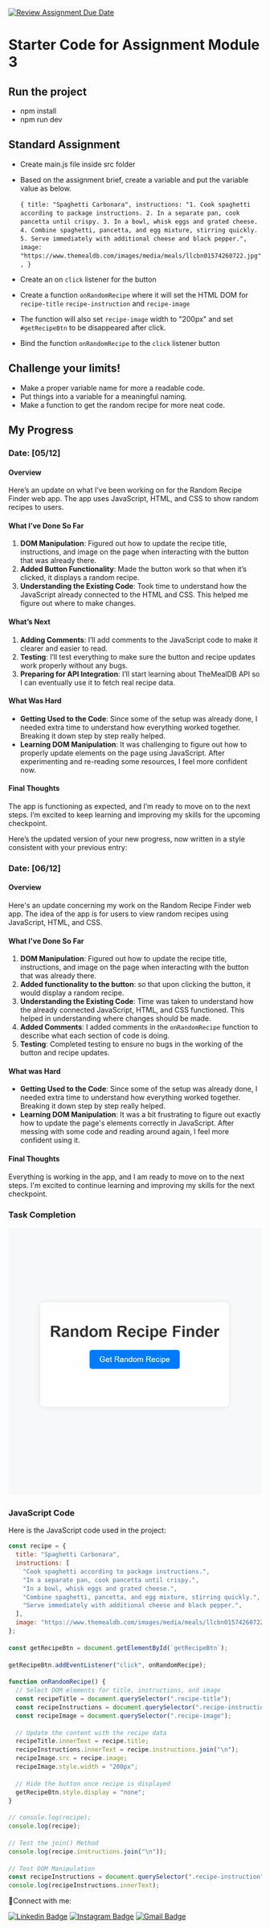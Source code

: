 [![Review Assignment Due Date](https://classroom.github.com/assets/deadline-readme-button-22041afd0340ce965d47ae6ef1cefeee28c7c493a6346c4f15d667ab976d596c.svg)](https://classroom.github.com/a/K1PcQPG7)

# Starter Code for Assignment Module 3

## Run the project

- npm install
- npm run dev

## Standard Assignment

- Create main.js file inside src folder
- Based on the assignment brief, create a variable and put the variable value as below.

  `{
  title: "Spaghetti Carbonara",
  instructions:
    "1. Cook spaghetti according to package instructions. 2. In a separate pan, cook pancetta until crispy. 3. In a bowl, whisk eggs and grated cheese. 4. Combine spaghetti, pancetta, and egg mixture, stirring quickly. 5. Serve immediately with additional cheese and black pepper.",
  image: "https://www.themealdb.com/images/media/meals/llcbn01574260722.jpg",
}`

- Create an on `click` listener for the button
- Create a function `onRandomRecipe` where it will set the HTML DOM for `recipe-title` `recipe-instruction` and `recipe-image`
- The function will also set `recipe-image` width to "200px" and set `#getRecipeBtn` to be disappeared after click.
- Bind the function `onRandomRecipe` to the `click` listener button

## Challenge your limits!

- Make a proper variable name for more a readable code.
- Put things into a variable for a meaningful naming.
- Make a function to get the random recipe for more neat code.

## My Progress

### Date: [05/12]

#### Overview

Here’s an update on what I’ve been working on for the Random Recipe Finder web app. The app uses JavaScript, HTML, and CSS to show random recipes to users.

#### What I’ve Done So Far

1. **DOM Manipulation**: Figured out how to update the recipe title, instructions, and image on the page when interacting with the button that was already there.
2. **Added Button Functionality**: Made the button work so that when it’s clicked, it displays a random recipe.
3. **Understanding the Existing Code**: Took time to understand how the JavaScript already connected to the HTML and CSS. This helped me figure out where to make changes.

#### What’s Next

1. **Adding Comments**: I’ll add comments to the JavaScript code to make it clearer and easier to read.
2. **Testing**: I’ll test everything to make sure the button and recipe updates work properly without any bugs.
3. **Preparing for API Integration**: I’ll start learning about TheMealDB API so I can eventually use it to fetch real recipe data.

#### What Was Hard

- **Getting Used to the Code**: Since some of the setup was already done, I needed extra time to understand how everything worked together. Breaking it down step by step really helped.
- **Learning DOM Manipulation**: It was challenging to figure out how to properly update elements on the page using JavaScript. After experimenting and re-reading some resources, I feel more confident now.

#### Final Thoughts

The app is functioning as expected, and I’m ready to move on to the next steps. I’m excited to keep learning and improving my skills for the upcoming checkpoint.

Here’s the updated version of your new progress, now written in a style consistent with your previous entry:

### Date: [06/12]

#### Overview

Here's an update concerning my work on the Random Recipe Finder web app. The idea of the app is for users to view random recipes using JavaScript, HTML, and CSS.

#### What I've Done So Far

1. **DOM Manipulation**: Figured out how to update the recipe title, instructions, and image on the page when interacting with the button that was already there.
2. **Added functionality to the button**: so that upon clicking the button, it would display a random recipe.
3. **Understanding the Existing Code**: Time was taken to understand how the already connected JavaScript, HTML, and CSS functioned. This helped in understanding where changes should be made.
4. **Added Comments**: I added comments in the `onRandomRecipe` function to describe what each section of code is doing.
5. **Testing**: Completed testing to ensure no bugs in the working of the button and recipe updates.

#### What was Hard

- **Getting Used to the Code**: Since some of the setup was already done, I needed extra time to understand how everything worked together. Breaking it down step by step really helped.
- **Learning DOM Manipulation**: It was a bit frustrating to figure out exactly how to update the page's elements correctly in JavaScript. After messing with some code and reading around again, I feel more confident using it.

#### Final Thoughts

Everything is working in the app, and I am ready to move on to the next steps. I'm excited to continue learning and improving my skills for the next checkpoint.

### Task Completion

![Task Completion](./module-3-andikasafri.gif)

### JavaScript Code

Here is the JavaScript code used in the project:

```javascript
const recipe = {
  title: "Spaghetti Carbonara",
  instructions: [
    "Cook spaghetti according to package instructions.",
    "In a separate pan, cook pancetta until crispy.",
    "In a bowl, whisk eggs and grated cheese.",
    "Combine spaghetti, pancetta, and egg mixture, stirring quickly.",
    "Serve immediately with additional cheese and black pepper.",
  ],
  image: "https://www.themealdb.com/images/media/meals/llcbn01574260722.jpg",
};

const getRecipeBtn = document.getElementById(`getRecipeBtn`);

getRecipeBtn.addEventListener("click", onRandomRecipe);

function onRandomRecipe() {
  // Select DOM elements for title, instructions, and image
  const recipeTitle = document.querySelector(".recipe-title");
  const recipeInstructions = document.querySelector(".recipe-instruction");
  const recipeImage = document.querySelector(".recipe-image");

  // Update the content with the recipe data
  recipeTitle.innerText = recipe.title;
  recipeInstructions.innerText = recipe.instructions.join("\n");
  recipeImage.src = recipe.image;
  recipeImage.style.width = "200px";

  // Hide the button once recipe is displayed
  getRecipeBtn.style.display = "none";
}

// console.log(recipe);
console.log(recipe);

// Test the join() Method
console.log(recipe.instructions.join("\n"));

// Test DOM Manipulation
const recipeInstructions = document.querySelector(".recipe-instruction");
console.log(recipeInstructions.innerText);
```

📧Connect with me:

[![Linkedin Badge](https://img.shields.io/badge/-Andika_Safri-blue?style=flat-square&logo=Linkedin&logoColor=white)](https://www.linkedin.com/in/andika-safri/)
[![Instagram Badge](https://img.shields.io/badge/-Andika_Safri-purple?style=flat-square&logo=instagram&logoColor=white)](https://www.instagram.com/dikko_pujangga/)
[![Gmail Badge](https://img.shields.io/badge/-andika.saf3@gmail.com-c14438?style=flat-square&logo=Gmail&logoColor=white)](mailto:andika.saf3@gmail.com)
